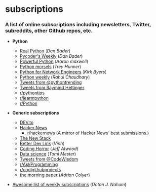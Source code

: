 # subscriptions

### A list of online subscriptions including newsletters, Twitter, subreddits, other Github repos, etc. ###

- **Python**
  - [Real Python](https://realpython.com/) (_Dan Bader_)
  - [Pycoder's Weekly](https://pycoders.com/) (_Dan Bader_)
  - [Powerful Python](https://powerfulpython.com/) (_Aaron maxwell_)
  - [Python morsels](https://www.pythonmorsels.com/) (_Trey Hunner_)
  - [Python for Network Engineers](https://pynet.twb-tech.com/) (_Kirk Byers_)
  - [Python weekly](https://www.pythonweekly.com/) (_Rahul Chaudhary_)
  - [Tweets from @pythontrending](https://twitter.com/pythontrending)
  - [Tweets from Raymind Hettinger](https://twitter.com/raymondh)
  - [r/pythontips](https://www.reddit.com/r/pythontips/)
  - [r/learmpython](https://www.reddit.com/r/learnpython/)
  - [r/Python](https://www.reddit.com/r/Python/)
- **Generic subscriptions**
  - [DEV.to](https://dev.to/)
  - [Hacker News](https://hackernewsletter.com/)
    - [r/hackernews](https://www.reddit.com/r/hackernews/) (A mirror of Hacker News' best submissions.)
  - [The New Stack](https://thenewstack.io/)
  - [Better Dev Link](https://betterdev.link/) (_Vinh_)
  - [Coding Horror](https://blog.codinghorror.com/) (_Jeff Atwood_)
  - [Data science](https://data36.com/inner-circle-data36-newsletter-free-data-science-resources/) (_Tomi Mester_)
  - [Tweets from @CodeWisdom](https://twitter.com/CodeWisdom)
  - [r/AskProgramming](https://www.reddit.com/r/AskProgramming/)
  - [r/coolgithubprojects](https://www.reddit.com/r/coolgithubprojects/)
  - [the morning paper](https://blog.acolyer.org/) (_Adrian Colyer_)
 
- [Awesome list of weekly subscriptions](https://github.com/jondot/awesome-weekly) (_Dotan J. Nahum_)
